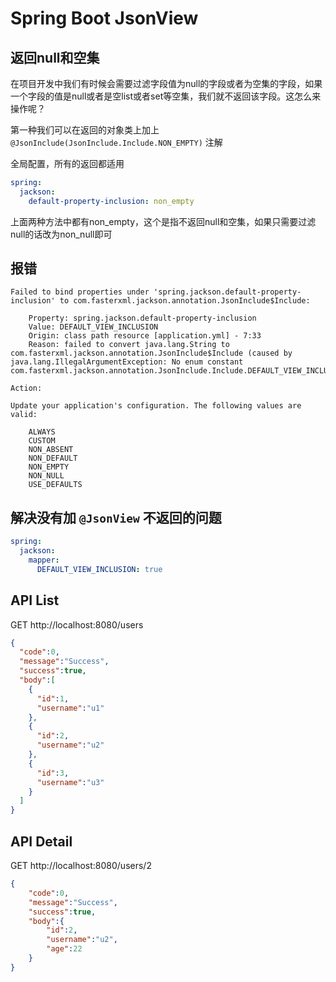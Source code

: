 # Spring Boot JsonView

## 返回null和空集

在项目开发中我们有时候会需要过滤字段值为null的字段或者为空集的字段，如果一个字段的值是null或者是空list或者set等空集，我们就不返回该字段。这怎么来操作呢？

第一种我们可以在返回的对象类上加上 `@JsonInclude(JsonInclude.Include.NON_EMPTY)` 注解

全局配置，所有的返回都适用

```yaml
spring:
  jackson:
    default-property-inclusion: non_empty
```

上面两种方法中都有non_empty，这个是指不返回null和空集，如果只需要过滤null的话改为non_null即可

## 报错

```
Failed to bind properties under 'spring.jackson.default-property-inclusion' to com.fasterxml.jackson.annotation.JsonInclude$Include:

    Property: spring.jackson.default-property-inclusion
    Value: DEFAULT_VIEW_INCLUSION
    Origin: class path resource [application.yml] - 7:33
    Reason: failed to convert java.lang.String to com.fasterxml.jackson.annotation.JsonInclude$Include (caused by java.lang.IllegalArgumentException: No enum constant com.fasterxml.jackson.annotation.JsonInclude.Include.DEFAULT_VIEW_INCLUSION)

Action:

Update your application's configuration. The following values are valid:

    ALWAYS
    CUSTOM
    NON_ABSENT
    NON_DEFAULT
    NON_EMPTY
    NON_NULL
    USE_DEFAULTS
```

## 解决没有加 `@JsonView` 不返回的问题

```yaml
spring:
  jackson:
    mapper:
      DEFAULT_VIEW_INCLUSION: true
```

## API List

GET http://localhost:8080/users

```json
{
  "code":0,
  "message":"Success",
  "success":true,
  "body":[
    {
      "id":1,
      "username":"u1"
    },
    {
      "id":2,
      "username":"u2"
    },
    {
      "id":3,
      "username":"u3"
    }
  ]
}
```

## API Detail

GET http://localhost:8080/users/2

```json
{
    "code":0,
    "message":"Success",
    "success":true,
    "body":{
        "id":2,
        "username":"u2",
        "age":22
    }
}
```
